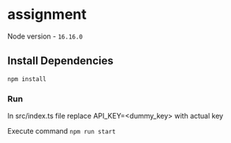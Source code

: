 # assignment

Node version - `16.16.0`

## Install Dependencies

`npm install`

### Run

In src/index.ts file replace API_KEY=<dummy_key> with actual key

Execute command `npm run start`
